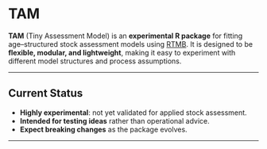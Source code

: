 
# TAM

**TAM** (Tiny Assessment Model) is an **experimental R package** for fitting age–structured stock assessment models using [RTMB](https://github.com/kaskr/RTMB).
It is designed to be **flexible, modular, and lightweight**, making it easy to experiment with different model structures and process assumptions.

---

## Current Status

* **Highly experimental**: not yet validated for applied stock assessment.
* **Intended for testing ideas** rather than operational advice.
* **Expect breaking changes** as the package evolves.

---
